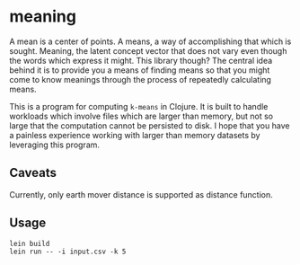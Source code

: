 # meaning

A mean is a center of points. A means, a way of accomplishing 
that which is sought. Meaning, the latent concept vector that 
does not vary even though the words which express it might. 
This library though? The central idea behind it is to provide 
you a means of finding means so that you might come to know 
meanings through the process of repeatedly calculating means.

This is a program for computing `k-means` in Clojure. 
It is built to handle workloads which involve files 
which are larger than memory, but not so large that the computation 
cannot be persisted to disk. I hope that you have a painless 
experience working with larger than memory datasets by leveraging 
this program.

## Caveats

Currently, only earth mover distance is supported as distance 
function.

## Usage

```
lein build
lein run -- -i input.csv -k 5
```